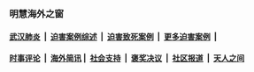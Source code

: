 
### 明慧海外之窗

####  [武汉肺炎](indexes/365.md?t=04061001) &nbsp;|&nbsp;  [迫害案例综述](indexes/328.md?t=04061001) &nbsp;|&nbsp; [迫害致死案例](indexes/277.md?t=04061001)  &nbsp;|&nbsp; [更多迫害案例](indexes/81.md?t=04061001)  &nbsp;|&nbsp; 
####  [时事评论](indexes/19.md?t=04061001) &nbsp;|&nbsp; [海外简讯](indexes/245.md?t=04061001)&nbsp;|&nbsp;  [社会支持](indexes/140.md?t=04061001) &nbsp;|&nbsp; [褒奖决议](indexes/282.md?t=04061001) &nbsp;|&nbsp; [社区报道](indexes/91.md?t=04061001)  &nbsp;|&nbsp; [天人之间](indexes/78.md?t=04061001) 


